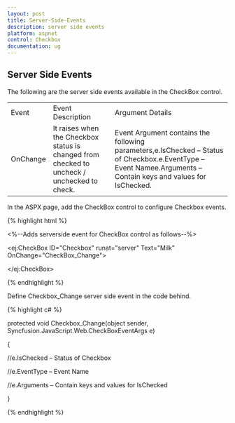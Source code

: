 ```yaml
---
layout: post
title: Server-Side-Events
description: server side events
platform: aspnet
control: Checkbox
documentation: ug
---
```


## Server Side Events

The following are the server side events available in the CheckBox control.

<table>
<tr>
<td>
Event</td><td>
Event Description</td><td>
Argument Details</td></tr>
<tr>
<td>
OnChange</td><td>
It raises when the Checkbox status is changed from checked to uncheck / unchecked to check.</td><td>
Event Argument contains the following parameters,e.IsChecked – Status of Checkbox.e.EventType – Event Namee.Arguments – Contain keys and values for IsChecked.</td></tr>
</table>


In the ASPX page, add the CheckBox control to configure Checkbox events.

{% highlight html %}

<%--Adds serverside event for CheckBox control as follows--%>



<ej:CheckBox ID="Checkbox" runat="server" Text="Milk" OnChange="CheckBox_Change">

</ej:CheckBox>





{% endhighlight %}

Define Checkbox_Change server side event in the code behind.

{% highlight c# %}

protected void Checkbox_Change(object sender, Syncfusion.JavaScript.Web.CheckBoxEventArgs e)

{



//e.IsChecked – Status of Checkbox

//e.EventType – Event Name

//e.Arguments – Contain keys and values for IsChecked

 }



{% endhighlight %}



